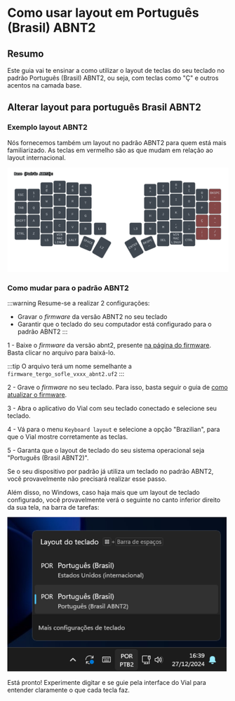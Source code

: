 # Como usar layout em Português (Brasil) ABNT2

## Resumo

Este guia vai te ensinar a como utilizar o layout de teclas do seu teclado no padrão Português (Brasil) ABNT2, ou seja, com teclas como "Ç" e outros acentos na camada base.

## Alterar layout para português Brasil ABNT2

### Exemplo layout ABNT2

Nós fornecemos também um layout no padrão ABNT2 para quem está mais familiarizado. As teclas em vermelho são as que mudam em relação ao layout internacional.

<img src="/img/base_abnt.svg" alt="Exemplo" width="800" />

### Como mudar para o padrão ABNT2

:::warning
Resume-se a realizar 2 configurações:
- Gravar o _firmware_ da versão ABNT2 no seu teclado
- Garantir que o teclado do seu computador está configurado para o padrão ABNT2
:::

1 -  Baixe o _firmware_ da versão abnt2, presente [na página do firmware](https://github.com/TergoTeclados/vial-qmk-firmware/releases/). Basta clicar no arquivo para baixá-lo.

:::tip
O arquivo terá um nome semelhante a `firmware_tergo_sofle_vxxx_abnt2.uf2`
:::

2 - Grave o _firmware_ no seu teclado. Para isso, basta seguir o guia de [como atualizar o firmware](./COMO_ATUALIZAR_FIRMWARE.md).

3 - Abra o aplicativo do Vial com seu teclado conectado e selecione seu teclado.

4 - Vá para o menu `Keyboard layout` e selecione a opção "Brazilian", para que o Vial mostre corretamente as teclas.

5 - Garanta que o layout de teclado do seu sistema operacional seja "Português (Brasil ABNT2)".

Se o seu dispositivo por padrão já utiliza um teclado no padrão ABNT2, você provavelmente não precisará realizar esse passo.

Além disso, no Windows, caso haja mais que um layout de teclado configurado, você provavelmente verá o seguinte no canto inferior direito da sua tela, na barra de tarefas:

<img src="/img/teclados_no_windows.png" alt="Exemplo" width="500" />

Está pronto! Experimente digitar e se guie pela interface do Vial para entender claramente o que cada tecla faz.
